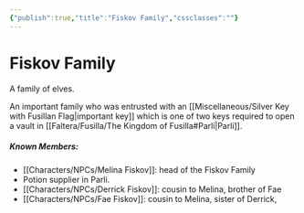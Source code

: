 ```yaml
---
{"publish":true,"title":"Fiskov Family","cssclasses":""}
---
```


# Fiskov Family
A family of elves. 

An important family who was entrusted with an [[Miscellaneous/Silver Key with Fusillan Flag\|important key]] which is one of two keys required to open a vault in [[Faltera/Fusilla/The Kingdom of Fusilla#Parli\|Parli]]. 

##### Known Members: 
- [[Characters/NPCs/Melina Fiskov]]: head of the Fiskov Family
- Potion supplier in Parli. 
- [[Characters/NPCs/Derrick Fiskov]]: cousin to Melina, brother of Fae
- [[Characters/NPCs/Fae Fiskov]]: cousin to Melina, sister of Derrick, 
